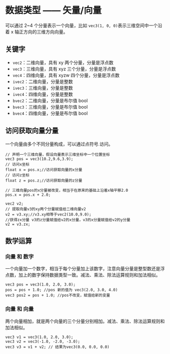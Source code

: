 # 数据类型 —— 矢量/向量
可以通过 2~4 个分量表示一个向量，比如 `vec3(1, 0, 0)`表示三维空间中一个沿着 x 轴正方向的三维方向向量。

## 关键字
- `vec2`：二维向量，具有 xy 两个分量，分量是浮点数
- `vec3`：三维向量，具有 xyz 三个分量，分量是浮点数
- `vec4`：四维向量，具有 xyzw 四个分量，分量是浮点数
- `ivec2`：二维向量，分量是整数
- `ivec3`：三维向量，分量是整数
- `ivec4`：四维向量，分量是整数
- `bvec2`：二维向量，分量是布尔值 bool
- `bvec3`：三维向量，分量是布尔值 bool
- `bvec4`：四维向量，分量是布尔值 bool

## 访问获取向量分量
一个向量由多个不同分量构成，可以通过点符号.访问。

```
// 声明一个三维向量，假设向量表示三维坐标中一个位置坐标
vec3 pos = vec3(10.2,9.6,3.9);
// 访问x坐标
float x = pos.x;//访问获取向量的x分量
// 访问z坐标
float z = pos.z;//访问获取向量的z分量

// 三维向量pos的x分量被改变，相当于在原来的基础上沿着x轴平移2.0
pos.x = pos.x + 2.0;

vec2 v2;
// 提取向量v3的xy两个分量赋值给二维向量v2
v2 = v3.xy;//v3.xy相等于vec2(10.0,9.0);
//获得zx分量 v3的z分量赋值给v2的x分量，v3的x分量赋值给v2的y分量
v2 = v3.zx;
```

## 数学运算

### 向量 和 数字

一个向量加一个数字，相当于每个分量加上该数字，注意向量分量是整型数还是浮点数，加上的数字保持数据类型一致。减法、乘法、除法运算规则和加法相似。

```
vec3 pos = vec3(1.0, 2.0, 3.0);
pos = pos + 1.0; //pos 新的值为 vec3(2.0, 3.0, 4.0)
vec3 pos2 = pos + 1.0; //pos不改变，赋值给新的变量
```

### 向量 和 向量
两个向量相加，就是两个向量的三个分量分别相加。减法、乘法、除法运算规则和加法相似。
```
vec3 v1 = vec3(1.0, 2.0, 3.0);
vec3 v2 = vec3(-1.0, -2.0, -3.0);
vec3 v3 = v1 + v2; // 结果为vec3(0.0, 0.0, 0.0)
```